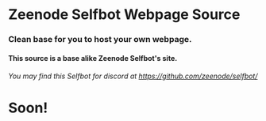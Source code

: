 # Zeenode Selfbot Webpage Source
### Clean base for you to host your own webpage.
#### This source is a base alike Zeenode Selfbot's site.
###### You may find this Selfbot for discord at https://github.com/zeenode/selfbot/



# Soon!
